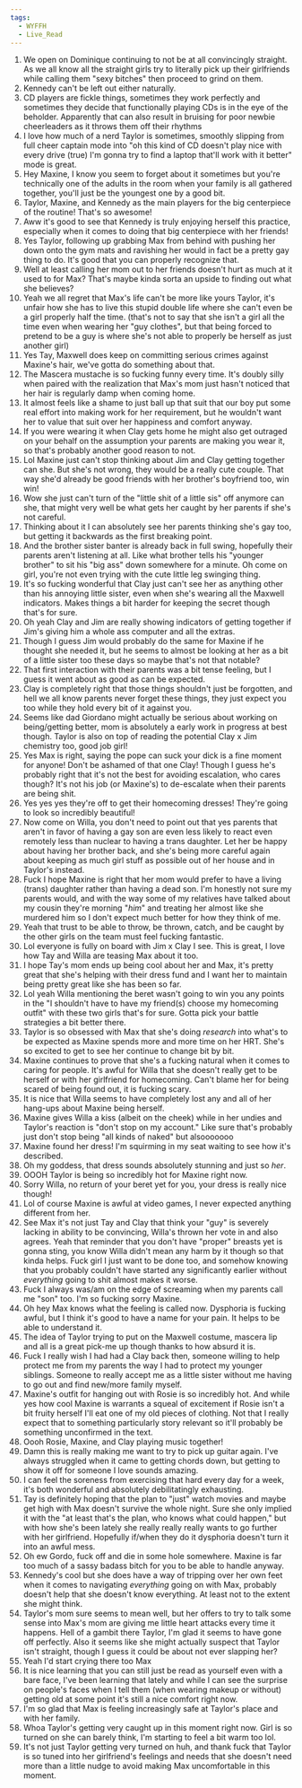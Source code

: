 ```yaml
---
tags:
  - WYFFH
  - Live_Read
---
```

1. We open on Dominique continuing to not be at all convincingly straight. As we all know all the straight girls try to literally pick up their girlfriends while calling them "sexy bitches" then proceed to grind on them.
2. Kennedy can't be left out either naturally.
3. CD players are fickle things, sometimes they work perfectly and sometimes they decide that functionally playing CDs is in the eye of the beholder. Apparently that can also result in bruising for poor newbie cheerleaders as it throws them off their rhythms
4. I love how much of a nerd Taylor is sometimes, smoothly slipping from full cheer captain mode into "oh this kind of CD doesn't play nice with every drive (true) I'm gonna try to find a laptop that'll work with it better" mode is great.
5. Hey Maxine, I know you seem to forget about it sometimes but you're technically one of the adults in the room when your family is all gathered together, you'll just be the youngest one by a good bit.
6. Taylor, Maxine, and Kennedy as the main players for the big centerpiece of the routine! That's so awesome! 
7. Aww it's good to see that Kennedy is truly enjoying herself this practice, especially when it comes to doing that big centerpiece with her friends! 
8. Yes Taylor, following up grabbing Max from behind with pushing her down onto the gym mats and ravishing her would in fact be a pretty gay thing to do. It's good that you can properly recognize that. 
9. Well at least calling her mom out to her friends doesn't hurt as much at it used to for Max? That's maybe kinda sorta an upside to finding out what she believes?
10. Yeah we all regret that Max's life can't be more like yours Taylor, it's unfair how she has to live this stupid double life where she can't even be a girl properly half the time. (that's not to say that she isn't a girl all the time even when wearing her "guy clothes", but that being forced to pretend to be a guy is where she's not able to properly be herself as just another girl)
11. Yes Tay, Maxwell does keep on committing serious crimes against Maxine's hair, we've gotta do something about that. 
12. The Mascera mustache is so fucking funny every time. It's doubly silly when paired with the realization that Max's mom just hasn't noticed that her hair is regularly damp when coming home. 
13. It almost feels like a shame to just ball up that suit that our boy put some real effort into making work for her requirement, but he wouldn't want her to value that suit over her happiness and comfort anyway. 
14. If you were wearing it when Clay gets home he might also get outraged on your behalf on the assumption your parents are making you wear it, so that's probably another good reason to not.
15. Lol Maxine just can't stop thinking about Jim and Clay getting together can she. But she's not wrong, they would be a really cute couple. That way she'd already be good friends with her brother's boyfriend too, win win! 
16. Wow she just can't turn of the "little shit of a little sis" off anymore can she, that might very well be what gets her caught by her parents if she's not careful.
17. Thinking about it I can absolutely see her parents thinking she's gay too, but getting it backwards as the first breaking point.
18. And the brother sister banter is already back in full swing, hopefully their parents aren't listening at all. Like what brother tells his "younger brother" to sit his "big ass" down somewhere for a minute. Oh come on girl, you're not even trying with the cute little leg swinging thing. 
19. It's so fucking wonderful that Clay just can't see her as anything other than his annoying little sister, even when she's wearing all the Maxwell indicators. Makes things a bit harder for keeping the secret though that's for sure.
20. Oh yeah Clay and Jim are really showing indicators of getting together if Jim's giving him a whole ass computer and all the extras.
21. Though I guess Jim would probably do the same for Maxine if he thought she needed it, but he seems to almost be looking at her as a bit of a little sister too these days so maybe that's not that notable?
22. That first interaction with their parents was a bit tense feeling, but I guess it went about as good as can be expected.
23. Clay is completely right that those things shouldn't just be forgotten, and hell we all know parents never forget these things, they just expect you too while they hold every bit of it against you.
24. Seems like dad Giordano might actually be serious about working on being/getting better, mom is absolutely a early work in progress at best though. Taylor is also on top of reading the potential Clay x Jim chemistry too, good job girl!
25. Yes Max is right, saying the pope can suck your dick is a fine moment for anyone! Don't be ashamed of that one Clay! Though I guess he's probably right that it's not the best for avoiding escalation, who cares though? It's not his job (or Maxine's) to de-escalate when their parents are being shit.
26. Yes yes yes they're off to get their homecoming dresses! They're going to look so incredibly beautiful!
27. Now come on Willa, you don't need to point out that yes parents that aren't in favor of having a gay son are even less likely to react even remotely less than nuclear to having a trans daughter. Let her be happy about having her brother back, and she's being more careful again about keeping as much girl stuff as possible out of her house and in Taylor's instead. 
28. Fuck I hope Maxine is right that her mom would prefer to have a living (trans) daughter rather than having a dead son. I'm honestly not sure my parents would, and with the way some of my relatives have talked about my cousin they're morning "*him*" and treating her almost like she murdered him so I don't expect much better for how they think of me.
29. Yeah that trust to be able to throw, be thrown, catch, and be caught by the other girls on the team must feel fucking fantastic. 
30. Lol everyone is fully on board with Jim x Clay I see. This is great, I love how Tay and Willa are teasing Max about it too.
31. I hope Tay's mom ends up being cool about her and Max, it's pretty great that she's helping with their dress fund and I want her to maintain being pretty great like she has been so far.
32. Lol yeah Willa mentioning the beret wasn't going to win you any points in the "I shouldn't have to have my friend(s) choose my homecoming outfit" with these two girls that's for sure. Gotta pick your battle strategies a bit better there.
33. Taylor is so obsessed with Max that she's doing *research* into what's to be expected as Maxine spends more and more time on her HRT. She's so excited to get to see her continue to change bit by bit. 
34. Maxine continues to prove that she's a fucking natural when it comes to caring for people. It's awful for Willa that she doesn't really get to be herself or with her girlfriend for homecoming. Can't blame her for being scared of being found out, it is fucking scary.
35. It is nice that Willa seems to have completely lost any and all of her hang-ups about Maxine being herself. 
36. Maxine gives Willa a kiss (albeit on the cheek) while in her undies and Taylor's reaction is "don't stop on my account." Like sure that's probably just don't stop being "all kinds of naked" but alsooooooo
37. Maxine found her dress! I'm squirming in my seat waiting to see how it's described. 
38. Oh my goddess, that dress sounds absolutely stunning and just so *her*.
39. OOOH Taylor is being so incredibly hot for Maxine right now. 
40. Sorry Willa, no return of your beret yet for you, your dress is really nice though!
41. Lol of course Maxine is awful at video games, I never expected anything different from her. 
42. See Max it's not just Tay and Clay that think your "guy" is severely lacking in ability to be convincing, Willa's thrown her vote in and also agrees. Yeah that reminder that you don't have "proper" breasts yet is gonna sting, you know Willa didn't mean any harm by it though so that kinda helps. Fuck girl I just want to be done too, and somehow knowing that you probably couldn't have started any significantly earlier without *everything* going to shit almost makes it worse. 
43. Fuck I always was/am on the edge of screaming when my parents call me "son" too. I'm so fucking sorry Maxine.
44. Oh hey Max knows what the feeling is called now. Dysphoria is fucking awful, but I think it's good to have a name for your pain. It helps to be able to understand it.
45. The idea of Taylor trying to put on the Maxwell costume, mascera lip and all is a great pick-me up though thanks to how absurd it is.
46. Fuck I really wish I had had a Clay back then, someone willing to help protect me from my parents the way I had to protect my younger siblings. Someone to really accept me as a little sister without me having to go out and find new/more family myself.
47. Maxine's outfit for hanging out with Rosie is so incredibly hot. And while yes how cool Maxine is warrants a squeal of excitement if Rosie isn't a bit fruity herself I'll eat one of my old pieces of clothing. Not that I really expect that to something particularly story relevant so it'll probably be something unconfirmed in the text.
48. Oooh Rosie, Maxine, and Clay playing music together! 
49. Damn this is really making me want to try to pick up guitar again. I've always struggled when it came to getting chords down, but getting to show it off for someone I love sounds amazing. 
50. I can feel the soreness from exercising that hard every day for a week, it's both wonderful and absolutely debilitatingly exhausting. 
51. Tay is definitely hoping that the plan to "just" watch movies and maybe get high with Max doesn't survive the whole night. Sure she only implied it with the "at least that's the plan, who knows what could happen," but with how she's been lately she really really really wants to go further with her girlfriend. Hopefully if/when they do it dysphoria doesn't turn it into an awful mess.
52. Oh ew Gordo, fuck off and die in some hole somewhere. Maxine is far too much of a sassy badass bitch for you to be able to handle anyway. 
53. Kennedy's cool but she does have a way of tripping over her own feet when it comes to navigating *everything* going on with Max, probably doesn't help that she doesn't know everything. At least not to the extent she might think.
54. Taylor's mom sure seems to mean well, but her offers to try to talk some sense into Max's mom are giving me little heart attacks every time it happens. Hell of a gambit there Taylor, I'm glad it seems to have gone off perfectly. Also it seems like she might actually suspect that Taylor isn't straight, though I guess it could be about not ever slapping her? 
55. Yeah I'd start crying there too Max
56. It is nice learning that you can still just be read as yourself even with a bare face, I've been learning that lately and while I can see the surprise on people's faces when I tell them (when wearing makeup or without) getting old at some point it's still a nice comfort right now.
57. I'm so glad that Max is feeling increasingly safe at Taylor's place and with her family.
58. Whoa Taylor's getting very caught up in this moment right now. Girl is so turned on she can barely think, I'm starting to feel a bit warm too lol.
59. It's not just Taylor getting very turned on huh, and thank fuck that Taylor is so tuned into her girlfriend's feelings and needs that she doesn't need more than a little nudge to avoid making Max uncomfortable in this moment. 